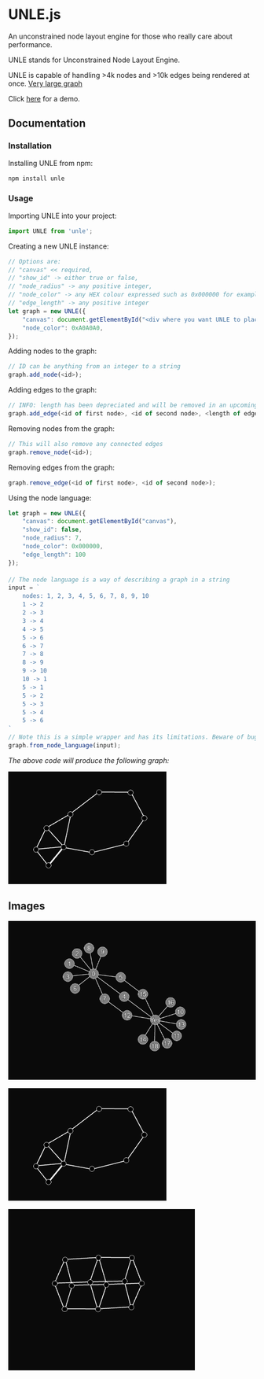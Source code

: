# UNLE.js
 An unconstrained node layout engine for those who really care about performance.

UNLE stands for Unconstrained Node Layout Engine.

UNLE is capable of handling >4k nodes and >10k edges being rendered at once.
[Very large graph](./example4.png)

Click [here](https://lochyj.github.io/UNLE/) for a demo.

## Documentation

### Installation

Installing UNLE from npm:

```sh
npm install unle
```

### Usage

Importing UNLE into your project:

```js
import UNLE from 'unle';
```

Creating a new UNLE instance:

```js
// Options are:
// "canvas" << required,
// "show_id" -> either true or false,
// "node_radius" -> any positive integer,
// "node_color" -> any HEX colour expressed such as 0x000000 for example,
// "edge_length" -> any positive integer
let graph = new UNLE({
    "canvas": document.getElementById("<div where you want UNLE to place the canvas>"),
    "node_color": 0xA0A0A0,
});
```

Adding nodes to the graph:

```js
// ID can be anything from an integer to a string
graph.add_node(<id>);
```

Adding edges to the graph:

```js
// INFO: length has been depreciated and will be removed in an upcoming version
graph.add_edge(<id of first node>, <id of second node>, <length of edge>);
```

Removing nodes from the graph:

```js
// This will also remove any connected edges
graph.remove_node(<id>);
```

Removing edges from the graph:

```js
graph.remove_edge(<id of first node>, <id of second node>);
```

Using the node language:

```js
let graph = new UNLE({
    "canvas": document.getElementById("canvas"),
    "show_id": false,
    "node_radius": 7,
    "node_color": 0x000000,
    "edge_length": 100
});

// The node language is a way of describing a graph in a string
input = `
    nodes: 1, 2, 3, 4, 5, 6, 7, 8, 9, 10
    1 -> 2
    2 -> 3
    3 -> 4
    4 -> 5
    5 -> 6
    6 -> 7
    7 -> 8
    8 -> 9
    9 -> 10
    10 -> 1
    5 -> 1
    5 -> 2
    5 -> 3
    5 -> 4
    5 -> 6
`
// Note this is a simple wrapper and has its limitations. Beware of bugs.
graph.from_node_language(input);
```

*The above code will produce the following graph:*

![Node graph from above node language](./example2.png)

## Images

![Node graph with a central node surrounded by 11 outer nodes connected with edges](./example.png)

![Node graph from node language example](./example2.png)

![Another example](./example3.png)
